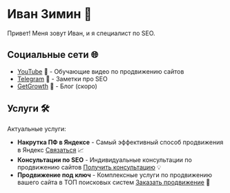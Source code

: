 # Иван Зимин 👋

Привет! Меня зовут Иван, и я специалист по SEO.

## Социальные сети 🌐

- [YouTube](https://youtube.com/@seo_stuff) 🎥 - Обучающие видео по продвижению сайтов
- [Telegram](https://t.me/heymoneymaker) 💬 - Заметки про SEO
- [GetGrowth](https://getgrowth.ru/) 🚀 - Блог (скоро)

## Услуги 🛠️

Актуальные услуги:

- **Накрутка ПФ в Яндексе** - Самый эффективный способ продвижения в Яндекс [Связаться](https://t.me/zimin_pf) 📈
- **Консультации по SEO** - Индивидуальные консультации по продвижению сайтов [Получить консультацию](https://t.me/zimin_consult) 💡
- **Продвижение под ключ** - Комплексные услуги по продвижению вашего сайта в ТОП поисковых систем [Заказать продвижение](https://t.me/zimin_seo) 🔑
